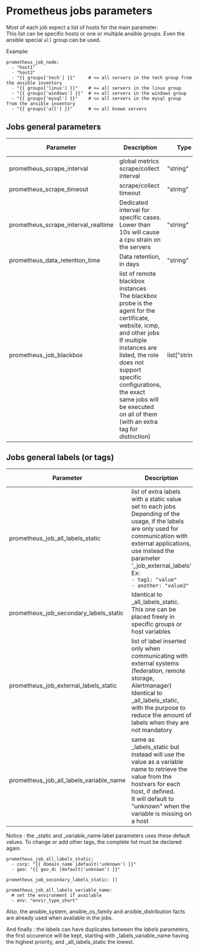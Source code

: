 
# Prometheus jobs parameters

Most of each job expect a list of hosts for the main parameter.  
This list can be specific hosts or one or multiple ansible groups. Even the ansible special `all` group can be used.  

Example: 

```
prometheus_job_node:
  - "host1"
  - "host2"
  - "{{ groups['tech'] }}"     # <= all servers in the tech group from the ansible inventory
  - "{{ groups['linux'] }}"    # <= all servers in the linux group
  - "{{ groups['windows'] }}"  # <= all servers in the windows group
  - "{{ groups['mysql'] }}"    # <= all servers in the mysql group from the ansible inventory
  - "{{ groups['all'] }}"      # <= all known servers
```

## Jobs general parameters

| Parameter | Description | Type | Default value |
| --------- | ----------- | ---- | ------------- |
| prometheus_scrape_interval | global metrics scrape/collect interval | "string" | "1m" |
| prometheus_scrape_timeout | scrape/collect timeout | "string" | "30s" |
| prometheus_scrape_interval_realtime | Dedicated interval for specific cases.<br />Lower than 10s will cause a cpu strain on the servers | "string" | "10s" |
| prometheus_data_retention_time | Data retention, in days | "string" |"15d" |
| prometheus_job_blackbox | list of remote blackbox instances<br /> The blackbox probe is the agent for the certificate, website, icmp, and other jobs<br />If multiple instances are listed, the role does not support specific configurations, the exact same jobs will be executed on all of them (with an extra tag for distinction) | list["string"] | ['127.0.0.1'] |


## Jobs general labels (or tags)

| Parameter | Description | Type | Default value |
| --------- | ----------- | ---- | ------------- |
| prometheus_job_all_labels_static | list of extra labels with a static value set to each jobs<br />Depending of the usage, if the labels are only used for communication with external applications, use instead the parameter '_job_external_labels'<br />Ex:<br />`- tag1: "value"`<br />`- another: "value2"` | list[object] | Cf the notice section |
| prometheus_job_secondary_labels_static | Identical to _all_labels_static. This one can be placed freely in specific groups or host variables | list[object] | [ ] |
| prometheus_job_external_labels_static | list of label inserted only when communicating with external systems (federation, remote storage, Alertmanager)<br />Identical  to _all_labels_static, with the purpose to reduce the amount of labels when they are not mandatory | list[object] | [  ] |
| prometheus_job_all_labels_variable_name | same as _labels_static but instead will use the value as a variable name to retrieve the value from the hostvars for each host, if defined.<br />It will default to "unknown" when the variable is missing on a host | list[object] | Cf the notice section |


Notice : the _static and _variable_name label parameters uses these default values. To change or add other tags, the complete list must be declared again.  
```
prometheus_job_all_labels_static:
  - corp: "{{ domain_name |default('unknown') }}"
  - geo: "{{ geo_dc |default('unknown') }}"

prometheus_job_secondary_labels_static: []

prometheus_job_all_labels_variable_name:
  # set the environment if available
  - env: "envir_type_short"
```

Also, the ansible_system, ansible_os_family and ansible_distribution facts are already used when available in the jobs.  

And finally : the labels can have duplicates between the _labels_ parameters, the first occurence will be kept, starting with _labels_variable_name having the highest priority, and _all_labels_static the lowest.

